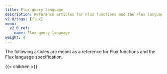 ```yaml
---
title: Flux query language
description: Reference articles for Flux functions and the Flux language specification.
v2.0/tags: [flux]
menu:
  v2_0_ref:
    name: Flux query language
weight: 4
---
```


The following articles are meant as a reference for Flux functions and the
Flux language specification.

{{< children >}}
